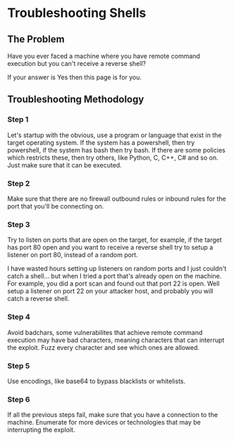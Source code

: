 # Troubleshooting Shells

## The Problem

Have you ever faced a machine where you have remote command execution but you can't receive a reverse shell?&#x20;

If your answer is Yes then this page is for you.

## Troubleshooting Methodology

### Step 1

Let's startup with the obvious, use a program or language that exist in the target operating system. If the system has a powershell, then try powershell, if the system has bash then try bash. If there are some policies which restricts these, then try others, like Python, C, C++, C# and so on. Just make sure that it can be executed.

### Step 2

Make sure that there are no firewall outbound rules or inbound rules for the port that you'll be connecting on.

### Step 3

Try to listen on ports that are open on the target, for example, if the target has port 80 open and you want to receive a reverse shell try to setup a listener on port 80, instead of a random port.

I have wasted hours setting up listeners on random ports and I just couldn't catch a shell... but when I tried a port that's already open on the machine. For example, you did a port scan and found out that port 22 is open. Well setup a listener on port 22 on your attacker host, and probably you will catch a reverse shell.

### Step 4

Avoid badchars, some vulnerabilites that achieve remote command execution may have bad characters, meaning characters that can interrupt the exploit. Fuzz every character and see which ones are allowed.

### Step 5

Use encodings, like base64 to bypass blacklists or whitelists.&#x20;

### Step 6

If all the previous steps fail, make sure that you have a connection to the machine. Enumerate for more devices or technologies that may be interrupting the exploit.&#x20;



